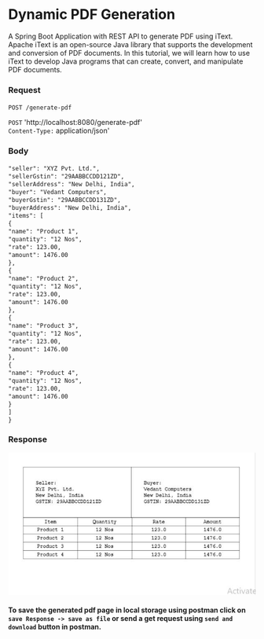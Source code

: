 
# Dynamic PDF Generation

 A Spring Boot Application with REST API to generate PDF using iText.\
Apache iText is an open-source Java library that supports the development and conversion of PDF documents. In this tutorial, we will learn how to use iText to develop Java programs that can create, convert, and manipulate PDF documents.
### Request
`POST /generate-pdf`

 `POST` 'http://localhost:8080/generate-pdf' \
`Content-Type:` application/json' 

### Body
```--data-raw '{
"seller": "XYZ Pvt. Ltd.",
"sellerGstin": "29AABBCCDD121ZD", 
"sellerAddress": "New Delhi, India", 
"buyer": "Vedant Computers",
"buyerGstin": "29AABBCCDD131ZD",
"buyerAddress": "New Delhi, India", 
"items": [
{
"name": "Product 1", 
"quantity": "12 Nos", 
"rate": 123.00,
"amount": 1476.00 
},
{
"name": "Product 2", 
"quantity": "12 Nos", 
"rate": 123.00,
"amount": 1476.00 
},
{
"name": "Product 3", 
"quantity": "12 Nos", 
"rate": 123.00,
"amount": 1476.00 
},
{
"name": "Product 4", 
"quantity": "12 Nos", 
"rate": 123.00,
"amount": 1476.00 
}
] 
}
```
### Response

![Response](Response.JPG?text=Response+Pdf+Here)


#### To save the generated pdf page in local storage using postman click on `save Response -> save as file` or send a get request using `send and download` button in postman.